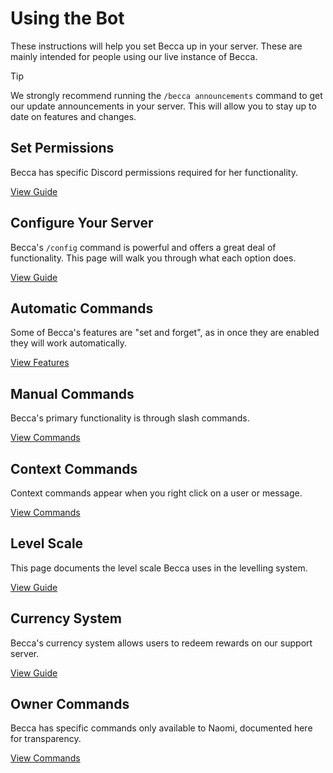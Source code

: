 # Using the Bot

These instructions will help you set Becca up in your server. These are mainly intended for people using our live instance of Becca.

> [!TIP]
> We strongly recommend running the `/becca announcements` command to get our update announcements in your server. This will allow you to stay up to date on features and changes.

## Set Permissions

Becca has specific Discord permissions required for her functionality.

[View Guide](/set-permissions.md)

## Configure Your Server

Becca's `/config` command is powerful and offers a great deal of functionality. This page will walk you through what each option does.

[View Guide](/configure-server.md)

## Automatic Commands

Some of Becca's features are "set and forget", as in once they are enabled they will work automatically.

[View Features](/automatic-commands.md)

## Manual Commands

Becca's primary functionality is through slash commands.

[View Commands](/manual-commands.md)

## Context Commands

Context commands appear when you right click on a user or message.

[View Commands](/context-commands.md)

## Level Scale

This page documents the level scale Becca uses in the levelling system.

[View Guide](/level-scale.md)

## Currency System

Becca's currency system allows users to redeem rewards on our support server.

[View Guide](/currency-system.md)

## Owner Commands

Becca has specific commands only available to Naomi, documented here for transparency.

[View Commands](/owner-commands.md)
